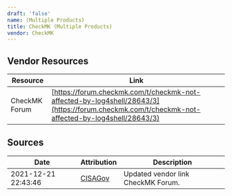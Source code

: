 ```yaml
---
draft: 'false'
name: (Multiple Products)
title: CheckMK (Multiple Products)
vendor: CheckMK
---
```


## Vendor Resources
| Resource | Link |
| --- | --- |
| CheckMK Forum | [https://forum.checkmk.com/t/checkmk-not-affected-by-log4shell/28643/3](https://forum.checkmk.com/t/checkmk-not-affected-by-log4shell/28643/3) |



## Sources
| Date | Attribution | Description |
| --- | --- | --- |
| 2021-12-21 22:43:46 | [CISAGov](https://raw.githubusercontent.com/cisagov/log4j-affected-db/develop/README.md) | Updated vendor link CheckMK Forum.  |
